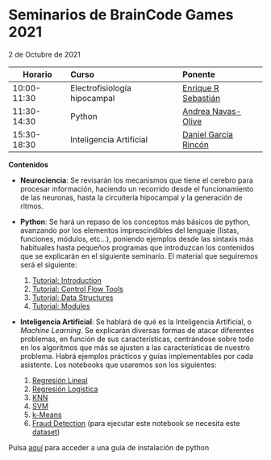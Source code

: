 # Seminarios de BrainCode Games 2021
2 de Octubre de 2021

| Horario       | Curso                        | Ponente  |
| ------------- |:-----------------------------|:---------|
| 10:00-11:30   | Electrofisiología hipocampal | <a href="https://twitter.com/enrrodseb" target="_blank">Enrique R Sebastián</a> |
| 11:30-14:30   | Python                       | <a href="https://twitter.com/acnavasolive" target="_blank">Andrea Navas-Olive</a> |
| 15:30-18:30   | Inteligencia Artificial      | <a href="https://es.linkedin.com/in/darcia-dev" target="_blank">Daniel García Rincón</a> |

**Contenidos**

* **Neurociencia**: Se revisarán los mecanismos que tiene el cerebro para procesar
información, haciendo un recorrido desde el funcionamiento de las neuronas, hasta
la circuitería hipocampal y la generación de ritmos.

* **Python**: Se hará un repaso de los conceptos más básicos de python, avanzando por
los elementos imprescindibles del lenguaje (listas, funciones, módulos, etc...),
poniendo ejemplos desde las sintaxis más habituales hasta pequeños programas
que introduzcan los contenidos que se explicarán en el siguiente seminario. 
El material que seguiremos será el siguiente:
  1. <a href="https://colab.research.google.com/github/TheBrainCodeGames/2021_seminars/blob/main/Python/01_Introduction.ipynb" target="_blank">Tutorial: Introduction</a>
  2. <a href="https://colab.research.google.com/github/TheBrainCodeGames/2021_seminars/blob/main/Python/02_ControlFlowTools.ipynb" target="_blank">Tutorial: Control Flow Tools</a>
  3. <a href="https://colab.research.google.com/github/TheBrainCodeGames/2021_seminars/blob/main/Python/03_DataStructures.ipynb" target="_blank">Tutorial: Data Structures</a>
  4. <a href="https://colab.research.google.com/github/TheBrainCodeGames/2021_seminars/blob/main/Python/04_Modules.ipynb" target="_blank">Tutorial: Modules</a> 

* **Inteligencia Artificial**: Se hablará de qué es la Inteligencia Artificial, o _Machine Learning_. 
Se explicarán diversas formas de atacar diferentes problemas, en función
de sus características, centrándose sobre todo en los algoritmos que más se ajusten
a las características de nuestro problema. Habrá ejemplos prácticos y guías
implementables por cada asistente.
Los notebooks que usaremos son los siguientes:
  1. <a href="https://colab.research.google.com/github/TheBrainCodeGames/2021_seminars/blob/main/AI/Notebooks/Linear_Regression_Practice.ipynb" target="_blank">Regresión Lineal</a>
  2. <a href="https://colab.research.google.com/github/TheBrainCodeGames/2021_seminars/blob/main/AI/Notebooks/Logistic_Regression_Classification.ipynb" target="_blank">Regresión Logística</a>
  3. <a href="https://colab.research.google.com/github/TheBrainCodeGames/2021_seminars/blob/main/AI/Notebooks/KNN_Classification.ipynb" target="_blank">KNN</a>
  4. <a href="https://colab.research.google.com/github/TheBrainCodeGames/2021_seminars/blob/main/AI/Notebooks/Support_Vector_Machine_Classification.ipynb" target="_blank">SVM</a>
  5. <a href="https://colab.research.google.com/github/TheBrainCodeGames/2021_seminars/blob/main/AI/Notebooks/K_Means_Clustering_Practice.ipynb" target="_blank">k-Means</a>
  6. <a href="https://colab.research.google.com/github/TheBrainCodeGames/2021_seminars/blob/main/AI/Notebooks/fraud_detection.ipynb" target="_blank">Fraud Detection</a> (para ejecutar este notebook se necesita este <a href="https://www.kaggle.com/mlg-ulb/creditcardfraud" target="_blank">dataset</a>) 

Pulsa <a href="https://github.com/TheBrainCodeGames/2021_seminars/blob/main/Python/installation.md" target="_blank">aquí</a> para acceder a una guía de instalación de python
